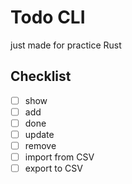 # Todo CLI
just made for practice Rust

## Checklist
- [ ] show
- [ ] add
- [ ] done
- [ ] update
- [ ] remove
- [ ] import from CSV
- [ ] export to CSV